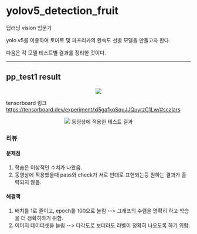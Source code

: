 # yolov5_detection_fruit 


딥러닝 vision 입문기

yolo v5를 이용하여 토마토 및 파프리카의 완숙도 선별 모델을 만들고자 한다.

다음은 각 모델 테스트별 결과를 정리한 것이다.


***

## pp_test1 result 

<p align = 'center'>
  <img src = 'https://github.com/EthanSeok/yolov5_detection_fruit/blob/main/pp_test1/result.png?raw=true'
       </p> 

tensorboard 링크
https://tensorboard.dev/experiment/xi5gafkqSquJJQuyrzC1Lw/#scalars
  
<p align = 'center'>
  <img src = 'https://user-images.githubusercontent.com/93086581/182566576-dabdcc59-6362-4f1c-b7c8-5b7b5eb16c7d.png'
       </p>
    동영상에 적용한 테스트 결과 
  
  
### 리뷰
  
  #### 문제점
1. 학습은 이상적인 수치가 나왔음. <br>
2. 동영상에 적용했을때 pass와 check가 서로 반대로 표현되는등 원하는 결과가 출력되지 않음.
  
  #### 해결책
1. 배치를 1로 줄이고, epoch를 100으로 늘림 --> 그래프의 수렴을 명확히 하고 학습을 더 정확히하기 위함.
2. 이미지 데이터셋을 늘림 --> 다각도로 보더라도 라벨이 정확히 나오도록 하기 위함.
